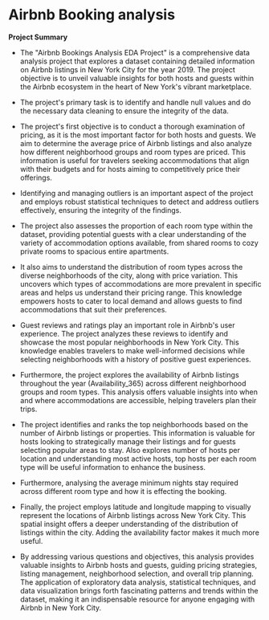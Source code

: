 # Airbnb Booking analysis

**Project Summary**



*   The "Airbnb Bookings Analysis EDA Project" is a comprehensive data
analysis project that explores a dataset containing detailed information on Airbnb listings in New York City for the year 2019. The project objective is to unveil valuable insights for both hosts and guests within the Airbnb ecosystem in the heart of New York's vibrant marketplace.


*   The project's primary task is to identify and handle null values and do the necessary data cleaning to ensure the integrity of the data.


*   The project's first objective is to conduct a thorough examination of pricing, as it is the most important factor for both hosts and guests. We aim to determine the average price of Airbnb listings and also analyze how different neighborhood groups and room types are priced. This information is useful for travelers seeking accommodations that align with their budgets and for hosts aiming to competitively price their offerings.


*   Identifying and managing outliers is an important aspect of the project and employs robust statistical techniques to detect and address outliers effectively, ensuring the integrity of the findings.


*   The project also assesses the proportion of each room type within the dataset, providing potential guests with a clear understanding of the variety of accommodation options available, from shared rooms to cozy private rooms to spacious entire apartments.


*   It also aims to understand the distribution of room types across the diverse neighborhoods of the city, along with price variation. This uncovers which types of accommodations are more prevalent in specific areas and helps us understand their pricing range. This knowledge empowers hosts to cater to local demand and allows guests to find accommodations that suit their preferences.


*   Guest reviews and ratings play an important role in Airbnb's user experience. The project analyzes these reviews to identify and showcase the most popular neighborhoods in New York City. This knowledge enables travelers to make well-informed decisions while selecting neighborhoods with a history of positive guest experiences.


*   Furthermore, the project explores the availability of Airbnb listings throughout the year (Availability_365) across different neighborhood groups and room types. This analysis offers valuable insights into when and where accommodations are accessible, helping travelers plan their trips.


*   The project identifies and ranks the top neighborhoods based on the number of Airbnb listings or properties. This information is valuable for hosts looking to strategically manage their listings and for guests selecting popular areas to stay.
Also explores number of hosts per location and understanding most active hosts, top hosts per each room type will be useful information to enhance the business.


*   Furthermore, analysing the average minimum nights stay required across different room type and how it is effecting the booking.

    
*   Finally, the project employs latitude and longitude mapping to visually represent the locations of Airbnb listings across New York City. This spatial insight offers a deeper understanding of the distribution of listings within the city. Adding the availability factor makes it much more useful.

*   By addressing various questions and objectives, this analysis provides valuable insights to Airbnb hosts and guests, guiding pricing strategies, listing management, neighborhood selection, and overall trip planning. The application of exploratory data analysis, statistical techniques, and data visualization brings forth fascinating patterns and trends within the dataset, making it an indispensable resource for anyone engaging with Airbnb in New York City.
